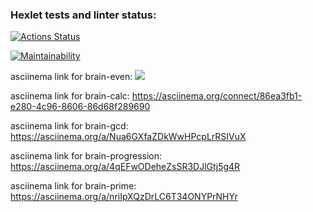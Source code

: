 ### Hexlet tests and linter status:
[![Actions Status](https://github.com/AlexGidz/python-project-49/actions/workflows/hexlet-check.yml/badge.svg)](https://github.com/AlexGidz/python-project-49/actions)

[![Maintainability](https://api.codeclimate.com/v1/badges/229b30e45cd1183da0e5/maintainability)](https://codeclimate.com/github/AlexGidz/python-project-49/maintainability)

asciinema link for brain-even:
<a href="https://asciinema.org/a/GRM8B3oFlrN5OIropZNaiBP24" target="_blank"><img src="https://asciinema.org/a/GRM8B3oFlrN5OIropZNaiBP24.svg" /></a>


asciinema link for brain-calc:
https://asciinema.org/connect/86ea3fb1-e280-4c96-8606-86d68f289690

asciinema link for brain-gcd:
https://asciinema.org/a/Nua6GXfaZDkWwHPcpLrRSIVuX

asciinema link for brain-progression:
https://asciinema.org/a/4qEFwODeheZsSR3DJlGtj5g4R

asciinema link for brain-prime:
https://asciinema.org/a/nriIpXQzDrLC6T34ONYPrNHYr
